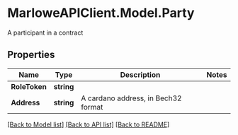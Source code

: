 # MarloweAPIClient.Model.Party
A participant in a contract

## Properties

Name | Type | Description | Notes
------------ | ------------- | ------------- | -------------
**RoleToken** | **string** |  | 
**Address** | **string** | A cardano address, in Bech32 format | 

[[Back to Model list]](../README.md#documentation-for-models) [[Back to API list]](../README.md#documentation-for-api-endpoints) [[Back to README]](../README.md)

